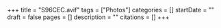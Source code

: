 +++
title = "S96CEC.avif"
tags = ["Photos"]
categories = []
startDate = ""
draft = false
pages = []
description = ""
citations = []
+++
